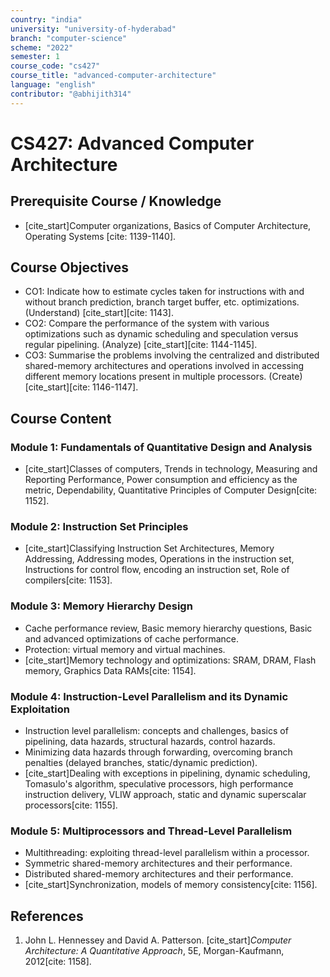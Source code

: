 ```yaml
---
country: "india"
university: "university-of-hyderabad"
branch: "computer-science"
scheme: "2022"
semester: 1
course_code: "cs427"
course_title: "advanced-computer-architecture"
language: "english"
contributor: "@abhijith314"
---
```


# CS427: Advanced Computer Architecture

## Prerequisite Course / Knowledge
* [cite_start]Computer organizations, Basics of Computer Architecture, Operating Systems [cite: 1139-1140].

## Course Objectives
* CO1: Indicate how to estimate cycles taken for instructions with and without branch prediction, branch target buffer, etc. optimizations. (Understand) [cite_start][cite: 1143].
* CO2: Compare the performance of the system with various optimizations such as dynamic scheduling and speculation versus regular pipelining. (Analyze) [cite_start][cite: 1144-1145].
* CO3: Summarise the problems involving the centralized and distributed shared-memory architectures and operations involved in accessing different memory locations present in multiple processors. (Create) [cite_start][cite: 1146-1147].

## Course Content

### Module 1: Fundamentals of Quantitative Design and Analysis
* [cite_start]Classes of computers, Trends in technology, Measuring and Reporting Performance, Power consumption and efficiency as the metric, Dependability, Quantitative Principles of Computer Design[cite: 1152].

### Module 2: Instruction Set Principles
* [cite_start]Classifying Instruction Set Architectures, Memory Addressing, Addressing modes, Operations in the instruction set, Instructions for control flow, encoding an instruction set, Role of compilers[cite: 1153].

### Module 3: Memory Hierarchy Design
* Cache performance review, Basic memory hierarchy questions, Basic and advanced optimizations of cache performance.
* Protection: virtual memory and virtual machines.
* [cite_start]Memory technology and optimizations: SRAM, DRAM, Flash memory, Graphics Data RAMs[cite: 1154].

### Module 4: Instruction-Level Parallelism and its Dynamic Exploitation
* Instruction level parallelism: concepts and challenges, basics of pipelining, data hazards, structural hazards, control hazards.
* Minimizing data hazards through forwarding, overcoming branch penalties (delayed branches, static/dynamic prediction).
* [cite_start]Dealing with exceptions in pipelining, dynamic scheduling, Tomasulo's algorithm, speculative processors, high performance instruction delivery, VLIW approach, static and dynamic superscalar processors[cite: 1155].

### Module 5: Multiprocessors and Thread-Level Parallelism
* Multithreading: exploiting thread-level parallelism within a processor.
* Symmetric shared-memory architectures and their performance.
* Distributed shared-memory architectures and their performance.
* [cite_start]Synchronization, models of memory consistency[cite: 1156].

## References
1.  John L. Hennessey and David A. Patterson. [cite_start]*Computer Architecture: A Quantitative Approach*, 5E, Morgan-Kaufmann, 2012[cite: 1158].